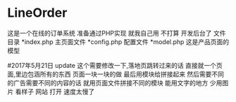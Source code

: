 # LineOrder
这是一个在线的订单系统  准备通过PHP实现  就我自己用  不打算 开发后台了
文件目录
*index.php 主页面文件
*config.php 配置文件
*model.php 这是产品页面的模型

#2017年5月21日   update
这个需要修改一下,落地页跳转过来的话 直接就一个页面,里边包涵所有的东西  页面一块一块的做  最后用模块给拼接起来
然后需要不同的广告需要不同的内容的话 就用页面文件拼接不同的模块
能用文字的地方 少用图片  看样子  网站 打开 速度太慢了
